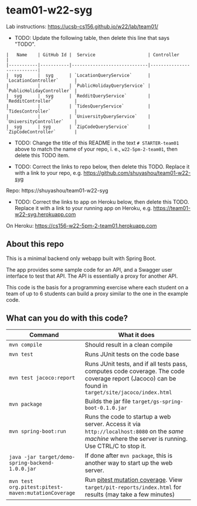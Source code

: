 # team01-w22-syg

Lab instructions: <https://ucsb-cs156.github.io/w22/lab/team01/>

* TODO: Update the following table, then delete this line that says "TODO".

```
|   Name    | GitHub Id |  Service                    | Controller                |
|-----------|-----------|-----------------------------|---------------------------| 
|  syg      |  syg      | `LocationQueryService`      | `LocationController`      |   
|           |           | `PublicHolidayQueryService` | `PublicHolidayController` |   
|  syg      |  syg      | `RedditQueryService`        | `RedditController`        |   
|           |           | `TidesQueryService`         | `TidesController`         |   
|           |           | `UniversityQueryService`    | `UniversityController`    |
|  syg      | syg       | `ZipCodeQueryService`       | `ZipCodeController`       |
```


* TODO: Change the title of this README 
  in the text `# STARTER-team01` above
  to match the name of your repo, i. e., `w22-5pm-2-team01`, then delete
  this TODO item.

* TODO: Correct the links to repo below, 
  then delete this TODO.  Replace it with 
  a link to your repo, e.g. 
  https://github.com/shuyashou/team01-w22-syg

Repo: https://shuyashou/team01-w22-syg

* TODO: Correct the links to app on Heroku below, 
  then delete this TODO.  Replace it with 
  a link to your running app on Heroku, e.g.
  https://team01-w22-syg.herokuapp.com

On Heroku: https://cs156-w22-5pm-2-team01.herokuapp.com

## About this repo

This is a minimal backend only webapp built with Spring Boot.

The app provides some sample code for an API, and a Swagger user interface
to test that API.  The API is essentially a proxy for another API.

This code is the basis for a programming exercise where each student on a
team of up to 6 students can build a proxy similar to the one in the example code.

## What can you do with this code?

| Command | What it does   |
|----------|---------------------------------------|
| `mvn compile` | Should result in a clean compile |
| `mvn test` | Runs JUnit tests on the code base |
| `mvn test jacoco:report` | Runs JUnit tests, and if all tests pass, computes code coverage.  The code coverage report (Jacoco) can be found in `target/site/jacoco/index.html` |
| `mvn package` | Builds the jar file `target/gs-spring-boot-0.1.0.jar` |
| `mvn spring-boot:run` | Runs the code to startup a web server.  Access it via `http://localhost:8080` on the *same machine* where the server is running.  Use CTRL/C to stop it. |
| `java -jar target/demo-spring-backend-1.0.0.jar` | If done after `mvn package`, this is another way to start up the web server.|
| `mvn test org.pitest:pitest-maven:mutationCoverage` | Run [pitest mutation coverage](https://pitest.org).  View `target/pit-reports/index.html` for results (may take a few minutes)|
